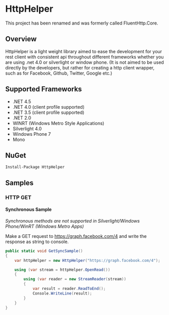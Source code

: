 # HttpHelper

This project has been renamed and was formerly called FluentHttp.Core.

## Overview
HttpHelper is a light weight library aimed to ease the development for your rest client with
consistent api throughout different frameworks whether you are using .net 4.0 or silverlight or
window phone. (It is not aimed to be used directly by the developers, but rather for creating 
a http client wrapper, such as for Facebook, Github, Twitter, Google etc.)

## Supported Frameworks

* .NET 4.5
* .NET 4.0 (client profile supported)
* .NET 3.5 (client profile supported)
* .NET 2.0
* WINRT (Windows Metro Style Applications)
* Silverlight 4.0
* Windows Phone 7
* Mono

## NuGet

```
Install-Package HttpHelper
```

## Samples

### HTTP GET

#### Synchronous Sample

*Synchronous methods are not supported in Silverlight/Windows Phone/WinRT (Windows Metro Apps)*

Make a GET request to https://graph.facebook.com/4 and write the response as string to console.

```csharp
public static void GetSyncSample()
{
    var httpHelper = new HttpHelper("https://graph.facebook.com/4");

    using (var stream = httpHelper.OpenRead())
    {
        using (var reader = new StreamReader(stream))
        {
            var result = reader.ReadToEnd();
            Console.WriteLine(result);
        }
    }
}
```